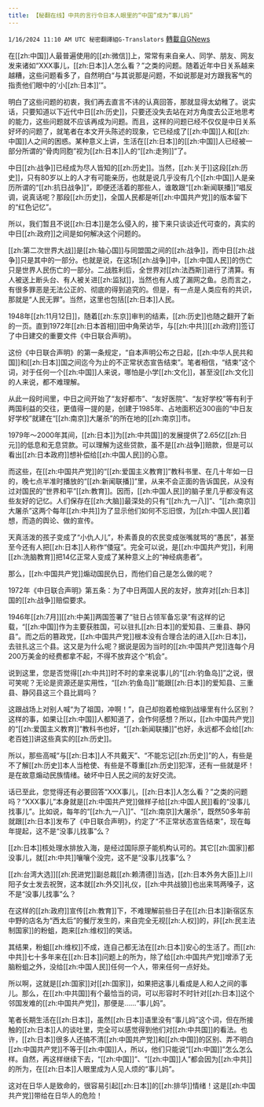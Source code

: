 ```yaml
---
title: 【秘翻在线】中共的言行令日本人眼里的“中国”成为“事儿妈”
---
```

`1/16/2024 11:10 AM UTC 秘密翻譯組G-Translators` [轉載自GNews](https://gnews.org/articles/2224417)

在[[zh:中国]]人最普遍使用的[[zh:微信]]上，常常有来自亲人、同学、朋友、网友发来诸如“XXX事儿，[[zh:日本]]人怎么看？”之类的问题。随着近年中日关系越来越糟，这些问题看多了，自然明白“与其说那是问题，不如说那是对方跟我客气的指责他们眼中的‘小[[zh:日本]]’”。

明白了这些问题的初衷，我们再去直言不讳的认真回答，那就显得太幼稚了。说实话，只要知道以下近代中日[[zh:历史]]，只要还没失去站在对方角度去公正地思考的能力，这些问题就不应该再成为问题。而且，这样的问题已经不仅仅是中日关系好坏的问题了，就笔者在本文开头陈述的现象，它已经成了[[zh:中国]]人和[[zh:中国]]人之间的困惑。某种意义上讲，生活在[[zh:日本]]的[[zh:中国]]人已经被一部分所谓的“骨肉同胞”视为[[zh:日本]]人的“[[zh:走狗]]”了。

中日[[zh:战争]]已经成为尽人皆知的[[zh:历史]]。当然，[[zh:关于]]这段[[zh:历史]]，只有80岁以上的人才有可能亲历，也就是说几乎没有几个[[zh:中国]]人是亲历所谓的“[[zh:抗日战争]]”，即便还活着的那些人，谁敢跟“[[zh:新闻联播]]”唱反调，说真话呢？那段[[zh:历史]]，全国人民都是听[[zh:中国共产党]]的版本留下的“红色记忆”。

所以，我们暂且不说[[zh:日本]]是怎么侵入的，接下来只谈谈近代可查的，真实的中日[[zh:政府]]之间是如何解决这个问题的。

[[zh:第二次世界大战]]是[[zh:轴心国]]与同盟国之间的[[zh:战争]]，而中日[[zh:战争]]只是其中的一部分。也就是说，在这场[[zh:战争]]中，[[zh:中国人民]]的伤亡只是世界人民伤亡的一部分。二战胜利后，全世界对[[zh:法西斯]]进行了清算。有人被送上断头台、有人被关进[[zh:监狱]]，当然也有人成了漏网之鱼。总而言之，有很多罪恶是无法公正的、彻底的得到追究的。但是，有一点是人类应有的共识，那就是“人民无罪”。当然，这里也包括[[zh:日本]]人民。

1948年[[zh:11月12日]]，随着[[zh:东京]]审判的结素，[[zh:历史]]也随之翻开了新的一页。直到1972年[[zh:日本首相]]田中角荣访华，与[[zh:中共]][[zh:政府]]签订了中日建交的重要文件《中日联合声明》。

这份《中日联合声明》的第一条规定，“自本声明公布之日起，[[zh:中华人民共和国]]和[[zh:日本]]国之间迄今为止的不正常状态宣告结束”。笔者相信，“结束”这个词，对于任何一个[[zh:中国]]人来说，哪怕是小学[[zh:文化]]，甚至没[[zh:文化]]的人来说，都不难理解。

从此一段时间里，中日之间开始了“友好都市”、“友好医院”、“友好学校”等有利于两国利益的交往，更值得一提的是，创建于1985年、占地面积近300亩的“中日友好学校”就建在“[[zh:南京]]大屠杀”的所在地的[[zh:南京]]市。

1979年～2000年其间，[[zh:日本]]为[[zh:中共国]]的发展提供了2.65亿[[zh:日元]]的低息和无息贷款。可以理解为这些贷款，虽不是[[zh:战争]]赔款，但是可以看出[[zh:日本政府]]想补偿给[[zh:中国人民]]的心意。

而这些，在[[zh:中国共产党]]的“[[zh:爱国主义教育]]”教科书里、在几十年如一日的，晚七点半准时播放的“[[zh:新闻联播]]”里，从来不会正面的告诉国民，从没有过对国民的“世界和平”[[zh:教育]]。因而，[[zh:中国人民]]的脑子里几乎都没有这些友好的记忆。人们保存在[[zh:大脑]]最深处的只有“[[zh:九一八]]”、“[[zh:南京]]大屠杀”这两个每年[[zh:中共]]为了显示他们如何不忘旧恨，为[[zh:中国人民]]着想，而造的舆论、做的宣传。

天真活泼的孩子变成了“小仇人儿”，朴素善良的农民变成张嘴就骂的“愚民”，甚至至今还有人把[[zh:日本]]人称作“倭寇”。完全可以说，是[[zh:中国共产党]]，利用[[zh:洗脑教育]]把14亿正常人变成了某种意义上的“神经病患者”。

那么，[[zh:中国共产党]]煽动国民仇日，而他们自己是怎么做的呢？

1972年《中日联合声明》第五条：为了中日两国人民的友好，放弃对[[zh:日本]]国的[[zh:战争]]赔偿要求。

1946年[[zh:7月]][[zh:中美]]两国签署了“驻日占领军备忘录”有这样的记载，“[[zh:中国]]作为主要获胜国，可以驻扎[[zh:日本]]的爱知县、三重县、静冈县”。而之后的篡政党，[[zh:中国共产党]]根本没有合理合法的进入[[zh:日本]]，去驻扎这三个县。这又是为什么呢？据说是因为当时的[[zh:中国共产党]]连每个月200万美金的经费都拿不起，不得不放弃这个“机会”。

说到这里，您是否觉得[[zh:中共]]时不时的拿来说事儿的“[[zh:钓鱼岛]]”之说，很可笑呢？无论是资源还是实用性，“[[zh:钓鱼岛]]”能跟[[zh:日本]]的爱知县、三重县、静冈县这三个县比肩吗？

这跟战场上对别人喊“为了祖国，冲啊！”，自己却抱着枪缩到战壕里有什么区别？这样的事，如果让[[zh:中国]]人都知道了，会作何感想？所以，[[zh:中国共产党]]的“[[zh:爱国主义教育]]”教科书也好，“[[zh:新闻联播]]”也好，永远都不会给[[zh:老百姓]]讲这些真实的[[zh:历史]]。

所以，那些高喊“与[[zh:日本]]人不共戴天”、“不能忘记[[zh:历史]]”的人，有些是不了解[[zh:历史]]本人当枪使、有些是不尊重[[zh:历史]]犯浑，还有一些就是坏！是在故意煽动民族情绪。破坏中日人民之间的友好交流。

话已至此，您觉得还有必要回答“XXX事儿，[[zh:日本]]人怎么看？”之类的问题吗？“XXX事儿”本身就是[[zh:中国共产党]]做样子给[[zh:中国人民]]看的“没事儿找事儿”。比如说，每年的“[[zh:九一八]]”、“[[zh:南京]]大屠杀”，既然50多年前就跟[[zh:日本]]发布了《中日联合声明》，约定了“不正常状态宣告结束”，现在每年提起，这不是“没事儿找事”么？

[[zh:日本]]核处理水排放入海，是经过国际原子能机构认可的。其它[[zh:国家]]都没事儿，就[[zh:中共]]嚷嚷个没完，这不是“没事儿找事”么？

[[zh:台湾大选]][[zh:民进党]]副总裁[[zh:赖清德]]当选，[[zh:日本外务大臣]]上川阳子女士发去祝贺，这本就[[zh:外交]]礼仪，[[zh:中共战狼]]也出来骂两嗓子，这不是“没事儿找事”么？         

在这样的[[zh:政府]]宣传[[zh:教育]]下，不难理解前些日子在[[zh:日本]]新宿区东中野的店名为“西太后”的餐厅发生的，来自完全无视[[zh:人权]]的，非[[zh:民主法制国家]]的粉蛆，跑来[[zh:维权]]的笑话。

其结果，粉蛆[[zh:维权]]不成，连自己都无法在[[zh:日本]]安心的生活了。而[[zh:中共]]七十多年来在[[zh:日本]]问题上的所为，除了给[[zh:中国共产党]]增添了无脑粉蛆之外，没给[[zh:中国人民]]任何一个人，带来任何一点好处。

所以啊，这就是[[zh:国家]]对[[zh:国家]]，如果把这事儿看成是人和人之间的事儿。那么，在[[zh:中共国]]有个最恰当的词，可以形容时不时针对[[zh:日本]]这个邻国发难的[[zh:中国共产党]]，那便是……“事儿妈”。

笔者长期生活在[[zh:日本]]，虽然[[zh:日本]]语里没有“事儿妈”这个词，但在所接触的[[zh:日本]]人的谈吐里，完全可以感觉得到他们对[[zh:中共国]]的看法。也许，[[zh:日本]]很多人还搞不清[[zh:中国共产党]]和[[zh:中国]]的区别、弄不明白[[zh:中国共产党]]不等于[[zh:中国]]人，所以，他们只能说“[[zh:中国]]”怎么怎么样。自然，再这样继续下去，“[[zh:中国]]”、“[[zh:中国]]人”都会因为[[zh:中共]]的所为，在[[zh:日本]]人眼里成为人见人烦的“事儿妈”。

这对在日华人是致命的，很容易引起[[zh:日本]]的[[zh:排华]]情绪！这是[[zh:中国共产党]]带给在日华人的危险！         

